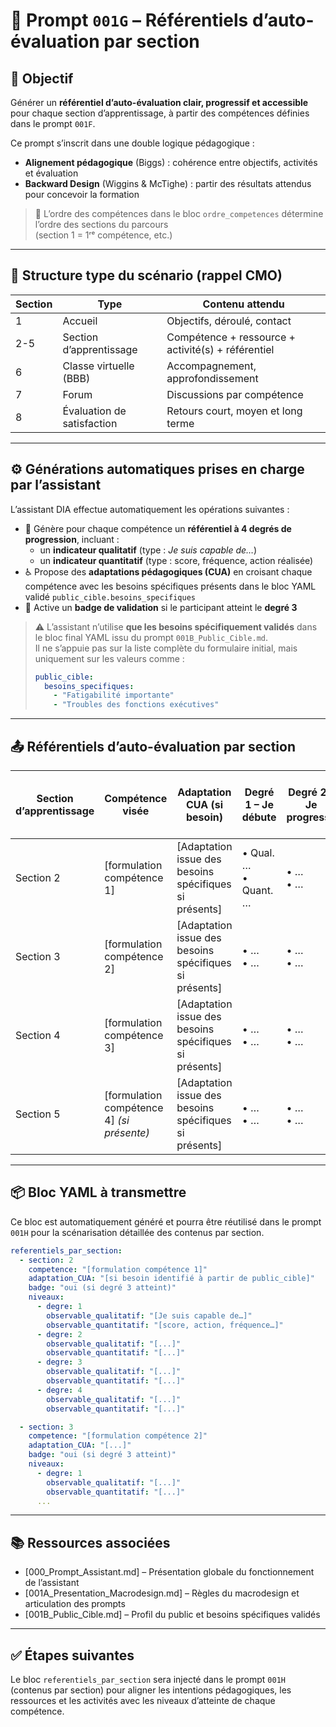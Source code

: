 # 🧭 Prompt `001G` – Référentiels d’auto-évaluation par section

## 🎯 Objectif

Générer un **référentiel d’auto-évaluation clair, progressif et accessible** pour chaque section d’apprentissage, à partir des compétences définies dans le prompt `001F`.

Ce prompt s’inscrit dans une double logique pédagogique :
- **Alignement pédagogique** (Biggs) : cohérence entre objectifs, activités et évaluation  
- **Backward Design** (Wiggins & McTighe) : partir des résultats attendus pour concevoir la formation

> 📌 L’ordre des compétences dans le bloc `ordre_competences` détermine l’ordre des sections du parcours  
> (section 1 = 1ʳᵉ compétence, etc.)

---

## 📐 Structure type du scénario (rappel CMO)

| Section | Type                       | Contenu attendu                                      |
|---------|----------------------------|-------------------------------------------------------|
| 1       | Accueil                    | Objectifs, déroulé, contact                           |
| 2-5     | Section d’apprentissage    | Compétence + ressource + activité(s) + référentiel   |
| 6       | Classe virtuelle (BBB)     | Accompagnement, approfondissement                    |
| 7       | Forum                      | Discussions par compétence                           |
| 8       | Évaluation de satisfaction | Retours court, moyen et long terme                   |

---

## ⚙️ Générations automatiques prises en charge par l’assistant

L’assistant DIA effectue automatiquement les opérations suivantes :

- 💬 Génère pour chaque compétence un **référentiel à 4 degrés de progression**, incluant :
  - un **indicateur qualitatif** (type : *Je suis capable de…*)  
  - un **indicateur quantitatif** (type : score, fréquence, action réalisée)  
- ♿ Propose des **adaptations pédagogiques (CUA)** en croisant chaque compétence avec les besoins spécifiques présents dans le bloc YAML validé `public_cible.besoins_specifiques`
- 🏅 Active un **badge de validation** si le participant atteint le **degré 3**

> ⚠️ L’assistant n’utilise **que les besoins spécifiquement validés** dans le bloc final YAML issu du prompt `001B_Public_Cible.md`.  
> Il ne s’appuie pas sur la liste complète du formulaire initial, mais uniquement sur les valeurs comme :
> ```yaml
> public_cible:
>   besoins_specifiques:
>     - "Fatigabilité importante"
>     - "Troubles des fonctions exécutives"
> ```

---

## 📤 Référentiels d’auto-évaluation par section

| Section d’apprentissage | Compétence visée                             | Adaptation CUA (si besoin)                           | Degré 1 – Je débute      | Degré 2 – Je progresse     | Degré 3 – Je suis autonome   | Degré 4 – Je maîtrise avec aisance | Badge                   |
|-------------------------|---------------------------------------------|------------------------------------------------------|---------------------------|----------------------------|-------------------------------|------------------------------------|--------------------------|
| Section 2               | [formulation compétence 1]                  | [Adaptation issue des besoins spécifiques si présents] | • Qual. … <br>• Quant. … | • … <br>• …               | • … <br>• …                  | • … <br>• …                         | oui (si degré 3 atteint) |
| Section 3               | [formulation compétence 2]                  | [Adaptation issue des besoins spécifiques si présents] | • … <br>• …              | • … <br>• …              | • … <br>• …                  | • … <br>• …                         | oui (si degré 3 atteint) |
| Section 4               | [formulation compétence 3]                  | [Adaptation issue des besoins spécifiques si présents] | • … <br>• …              | • … <br>• …              | • … <br>• …                  | • … <br>• …                         | oui (si degré 3 atteint) |
| Section 5               | [formulation compétence 4] *(si présente)*  | [Adaptation issue des besoins spécifiques si présents] | • … <br>• …              | • … <br>• …              | • … <br>• …                  | • … <br>• …                         | oui (si degré 3 atteint) |

---

## 📦 Bloc YAML à transmettre

Ce bloc est automatiquement généré et pourra être réutilisé dans le prompt `001H` pour la scénarisation détaillée des contenus par section.

```yaml
referentiels_par_section:
  - section: 2
    competence: "[formulation compétence 1]"
    adaptation_CUA: "[si besoin identifié à partir de public_cible]"
    badge: "oui (si degré 3 atteint)"
    niveaux:
      - degre: 1
        observable_qualitatif: "[Je suis capable de…]"
        observable_quantitatif: "[score, action, fréquence…]"
      - degre: 2
        observable_qualitatif: "[...]"
        observable_quantitatif: "[...]"
      - degre: 3
        observable_qualitatif: "[...]"
        observable_quantitatif: "[...]"
      - degre: 4
        observable_qualitatif: "[...]"
        observable_quantitatif: "[...]"

  - section: 3
    competence: "[formulation compétence 2]"
    adaptation_CUA: "[...]"
    badge: "oui (si degré 3 atteint)"
    niveaux:
      - degre: 1
        observable_qualitatif: "[...]"
        observable_quantitatif: "[...]"
      ...
```

---

## 📚 Ressources associées
- [000_Prompt_Assistant.md] – Présentation globale du fonctionnement de l’assistant  
- [001A_Presentation_Macrodesign.md] – Règles du macrodesign et articulation des prompts  
- [001B_Public_Cible.md] – Profil du public et besoins spécifiques validés  

---

## ✅ Étapes suivantes

Le bloc `referentiels_par_section` sera injecté dans le prompt `001H` (contenus par section) pour aligner les intentions pédagogiques, les ressources et les activités avec les niveaux d’atteinte de chaque compétence.

